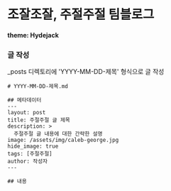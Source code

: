 # 조잘조잘, 주절주절 팀블로그

#### theme: Hydejack

### 글 작성

\_posts 디렉토리에 'YYYY-MM-DD-제목' 형식으로 글 작성

```
# YYYY-MM-DD-제목.md

## 메타데이터
---
layout: post
title: 주절주절 글 제목
description: >
  주절주절 글 내용에 대한 간략한 설명
image: /assets/img/caleb-george.jpg
hide_image: true
tags: [주절주절]
author: 작성자
---

## 내용

```
